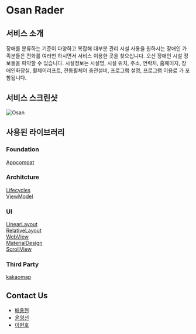 # Osan Rader

## 서비스 소개
장애를 분류하는 기준이 다양하고 복잡해 대부분 관리 시설 사용을 원하시는 장애인 가족분들은 전화를 여러번 하시면서 서비스 이용한 곳을 찾으십니다.
오산 장애인 시설 정보들을 파악할 수 있습니다. 시설정보는 시설명, 시설 위치, 주소, 연락처, 홈페이지, 장애인화장실, 휠체어리프트, 전동휠체어 충전설비, 프로그램 설명, 프로그램 이용료 가 포함됩니다.
   
## 서비스 스크린샷   
   ![Osan](https://user-images.githubusercontent.com/77232856/148517389-c57fd463-afd4-43ad-8379-05f9267947d0.png)   

## 사용된 라이브러리
### Foundation   
[Appcompat](https://developer.android.com/topic/libraries/support-library/packages#v7-appcompat)   
### Architcture   
[Lifecycles](https://developer.android.com/topic/libraries/architecture/lifecycle)   
[ViewModel](https://developer.android.com/topic/libraries/architecture/viewmodel)   
### UI   
[LinearLayout](https://developer.android.com/reference/android/widget/LinearLayout)   
[RelativeLayout](https://developer.android.com/reference/kotlin/android/widget/RelativeLayout)  
[WebView](https://developer.android.com/guide/webapps/webview)  
[MaterialDesign](https://material.io/design)  
[ScrollView](https://developer.android.com/reference/androidx/core/view/ScrollingView)  
### Third Party   
[kakaomap](https://apis.map.kakao.com/web/guide/)

## Contact Us
* [배용현](https://github.com/Baeyonghyeon)   
* [윤영선](https://github.com/yys7517)   
* [이현호](https://github.com/S4KITA)   
